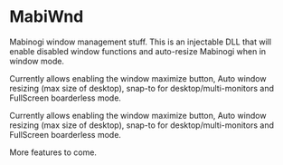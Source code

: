 # MabiWnd
Mabinogi window management stuff. This is an injectable DLL that will enable disabled window functions and auto-resize Mabinogi when in window mode.

Currently allows enabling the window maximize button, Auto window resizing (max size of desktop), snap-to for desktop/multi-monitors and FullScreen boarderless mode.

Currently allows enabling the window maximize button, Auto window resizing (max size of desktop), snap-to for desktop/multi-monitors and FullScreen boarderless mode.

More features to come.

